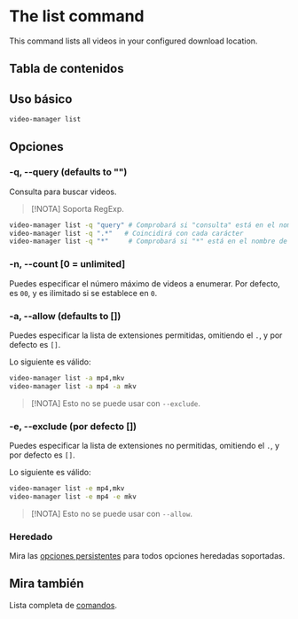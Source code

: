 <!-- markdownlint-disable MD013 -->

# The list command

This command lists all videos in your configured download location.

## Tabla de contenidos

<!--toc:start-->
<!-- - [The list command](#the-list-command) -->
<!--   - [Tabla de contenidos](#tabla-de-contenidos) -->
<!--   - [Uso básico](#uso-básico) -->
<!--   - [Opciones](#opciones) -->
<!--     - [-q, --query (defaults to "")](#-q---query-defaults-to-) -->
<!--     - [-n, --count \[0 = unlimited\]](#-n---count-0--unlimited) -->
<!--     - [-a, --allow (defaults to \[\])](#-a---allow-defaults-to-) -->
<!--     - [-e, --exclude (por defecto \[\])](#-e---exclude-por-defecto-) -->
<!--     - [Heredado](#heredado) -->
<!--   - [Mira también](#mira-también) -->
<!--toc:end-->

## Uso básico

```sh
video-manager list
```

## Opciones

### -q, --query (defaults to "")

Consulta para buscar videos.

> [!NOTA]
> Soporta RegExp.

```sh
video-manager list -q "query" # Comprobará si "consulta" está en el nombre de archivo
video-manager list -q ".*"   # Coincidirá con cada carácter
video-manager list -q "*"     # Comprobará si "*" está en el nombre de archivo
```

### -n, --count [0 = unlimited]

Puedes especificar el número máximo de videos a enumerar. Por defecto, es `00`, y es ilimitado si se establece en `0`.

### -a, --allow (defaults to [])

Puedes especificar la lista de extensiones permitidas, omitiendo el `.`, y por defecto es `[]`.

Lo siguiente es válido:


```sh
video-manager list -a mp4,mkv
video-manager list -a mp4 -a mkv
```

> [!NOTA]
> Esto no se puede usar con `--exclude`.

### -e, --exclude (por defecto [])

Puedes especificar la lista de extensiones no permitidas, omitiendo el `.`, y por defecto es `[]`.

Lo siguiente es válido:

```sh
video-manager list -e mp4,mkv
video-manager list -e mp4 -e mkv
```

> [!NOTA]
> Esto no se puede usar con `--allow`.

### Heredado

Mira las [opciones persistentes](./index.md#persistent-options) para todos opciones heredadas soportadas.


## Mira también

Lista completa de [comandos](./index.md).

